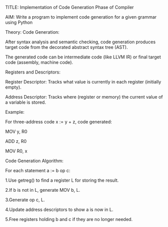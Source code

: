TITLE: Implementation of Code Generation Phase of Compiler

AIM:
Write a program to implement code generation for a given grammar using Python

Theory:
Code Generation:

After syntax analysis and semantic checking, code generation produces target code from the decorated abstract syntax tree (AST).

The generated code can be intermediate code (like LLVM IR) or final target code (assembly, machine code).

Registers and Descriptors:

Register Descriptor: Tracks what value is currently in each register (initially empty).

Address Descriptor: Tracks where (register or memory) the current value of a variable is stored.

Example:

For three-address code x := y + z, code generated:

MOV y, R0

ADD z, R0

MOV R0, x

Code Generation Algorithm:

For each statement a := b op c:

1.Use getreg() to find a register L for storing the result.

2.If b is not in L, generate MOV b, L.

3.Generate op c, L.

4.Update address descriptors to show a is now in L.

5.Free registers holding b and c if they are no longer needed.
